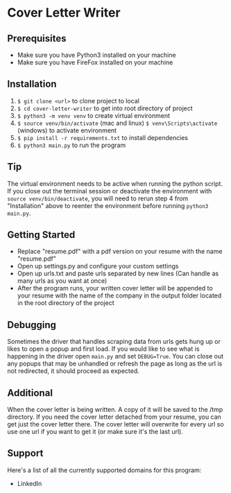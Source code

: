 # Cover Letter Writer

## Prerequisites
- Make sure you have Python3 installed on your machine
- Make sure you have FireFox installed on your machine

## Installation
1) `$ git clone <url>` to clone project to local
2) `$ cd cover-letter-writer` to get into root directory of project
3) `$ python3 -m venv venv` to create virtual environment
4) `$ source venv/bin/activate` (mac and linux) `$ venv\Scripts\activate` (windows) to activate environment
5) `$ pip install -r requirements.txt` to install dependencies
6) `$ python3 main.py` to run the program

## Tip
The virtual environment needs to be active when running the python script. 
If you close out the terminal session or deactivate the environment with `source venv/bin/deactivate`, 
you will need to rerun step 4 from "Installation" above to reenter the environment before running `python3 main.py`.

## Getting Started
- Replace "resume.pdf" with a pdf version on your resume with the name "resume.pdf"
- Open up settings.py and configure your custom settings
- Open up urls.txt and paste urls separated by new lines (Can handle as many urls as you want at once)
- After the program runs, your written cover letter will be appended to your resume with the name of the company in the output folder located in the root directory of the project

## Debugging
Sometimes the driver that handles scraping data from urls gets hung up or likes to open a popup and first load. 
If you would like to see what is happening in the driver open `main.py` and set `DEBUG=True`. 
You can close out any popups that may be unhandled or refresh the page as long as the url is not redirected, 
it should proceed as expected.

## Additional
When the cover letter is being written. A copy of it will be saved to the /tmp directory. 
If you need the cover letter detached from your resume, you can get just the cover letter there. 
The cover letter will overwrite for every url so use one url if you want to get it (or make sure it's the last url).

## Support
Here's a list of all the currently supported domains for this program:
- LinkedIn

